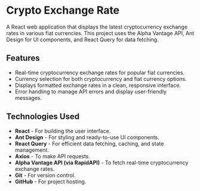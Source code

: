 # Crypto Exchange Rate

A React web application that displays the latest cryptocurrency exchange rates in various fiat currencies. This project uses the Alpha Vantage API, Ant Design for UI components, and React Query for data fetching.

## Features

- Real-time cryptocurrency exchange rates for popular fiat currencies.
- Currency selection for both cryptocurrency and fiat currency options.
- Displays formatted exchange rates in a clean, responsive interface.
- Error handling to manage API errors and display user-friendly messages.

## Technologies Used

- **React** - For building the user interface.
- **Ant Design** - For styling and ready-to-use UI components.
- **React Query** - For efficient data fetching, caching, and state management.
- **Axios** - To make API requests.
- **Alpha Vantage API (via RapidAPI)** - To fetch real-time cryptocurrency exchange rates.
- **Git** - For version control.
- **GitHub** - For project hosting.
